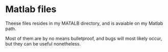 # Matlab files

Theese files resides in my MATALB directory, and is avaiable on my Matlab path.

Most of them are by no means bulletproof, and bugs will most likely occur, but they can be useful nonetheless.
